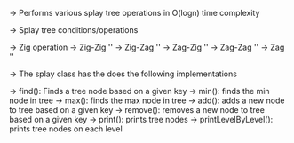 -> Performs various splay tree operations in O(logn) time complexity

-> Splay tree conditions/operations

-> Zig operation
-> Zig-Zig ''
-> Zig-Zag ''
-> Zag-Zig ''
-> Zag-Zag ''
-> Zag ''

-> The splay class has the does the following implementations

-> find(): Finds a tree node based on a given key
-> min(): finds the min node in tree
-> max(): finds the max node in tree
-> add(): adds a new node to tree based on a given key
-> remove(): removes a new node to tree based on a given key
-> print(): prints tree nodes
-> printLevelByLevel(): prints tree nodes on each level